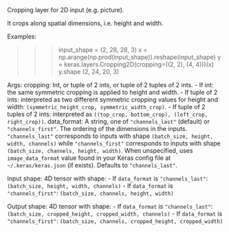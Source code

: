 Cropping layer for 2D input (e.g. picture).

It crops along spatial dimensions, i.e. height and width.

Examples:

>>> input_shape = (2, 28, 28, 3)
>>> x = np.arange(np.prod(input_shape)).reshape(input_shape)
>>> y = keras.layers.Cropping2D(cropping=((2, 2), (4, 4)))(x)
>>> y.shape
(2, 24, 20, 3)

Args:
    cropping: Int, or tuple of 2 ints, or tuple of 2 tuples of 2 ints.
        - If int: the same symmetric cropping is applied to height and
          width.
        - If tuple of 2 ints: interpreted as two different symmetric
          cropping values for height and width:
          `(symmetric_height_crop, symmetric_width_crop)`.
        - If tuple of 2 tuples of 2 ints: interpreted as
          `((top_crop, bottom_crop), (left_crop, right_crop))`.
    data_format: A string, one of `"channels_last"` (default) or
        `"channels_first"`. The ordering of the dimensions in the inputs.
        `"channels_last"` corresponds to inputs with shape
        `(batch_size, height, width, channels)` while `"channels_first"`
        corresponds to inputs with shape
        `(batch_size, channels, height, width)`.
        When unspecified, uses `image_data_format` value found in your Keras
        config file at `~/.keras/keras.json` (if exists). Defaults to
        `"channels_last"`.

Input shape:
    4D tensor with shape:
    - If `data_format` is `"channels_last"`:
      `(batch_size, height, width, channels)`
    - If `data_format` is `"channels_first"`:
      `(batch_size, channels, height, width)`

Output shape:
    4D tensor with shape:
    - If `data_format` is `"channels_last"`:
      `(batch_size, cropped_height, cropped_width, channels)`
    - If `data_format` is `"channels_first"`:
      `(batch_size, channels, cropped_height, cropped_width)`
